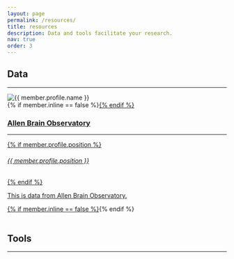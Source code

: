 ```yaml
---
layout: page
permalink: /resources/
title: resources
description: Data and tools facilitate your research.
nav: true
order: 3
---
```


## Data

---

<div class="resources">
<div class="card hoverable">
    <div class="row">
        <div class="col-sm-6 col-md-4 mb-auto mb-md-auto">
            <img src="{{ 'assets/img/allen.jpg' | relative_url }}" class="img-fluid rounded-circle" alt="{{ member.profile.name }}" />
        </div>
        <div class="col-sm-6 col-md-8 mb-auto mb-md-auto">
            <div class="card-body">
                {% if member.inline == false %}<a href="{{ member.url | relative_url }}">{% endif %}
                <h3 class="card-title">Allen Brain Observatory</h3>
                <hr>
                {% if member.profile.position %}<h6 class="card-subtitle mb-2 text-muted">{{ member.profile.position }}</h6>{% endif %}
                <p class="card-text">
                    This is data from Allen Brain Observatory.
                </p>
                {% if member.inline == false %}</a>{% endif %}
            </div>
        </div>
    </div>
</div>
</div>

<br/>

## Tools

---